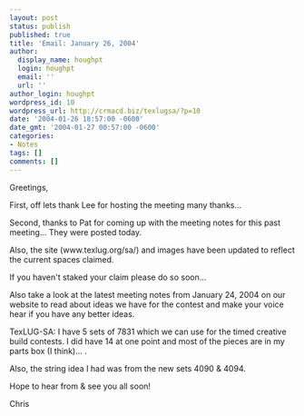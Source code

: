 ```yaml
---
layout: post
status: publish
published: true
title: 'Email: January 26, 2004'
author:
  display_name: houghpt
  login: houghpt
  email: ''
  url: ''
author_login: houghpt
wordpress_id: 10
wordpress_url: http://crmacd.biz/texlugsa/?p=10
date: '2004-01-26 18:57:00 -0600'
date_gmt: '2004-01-27 00:57:00 -0600'
categories:
- Notes
tags: []
comments: []
---
```

<p>Greetings,</p>
<p>First, off lets thank Lee for hosting the meeting many thanks...</p>
<p>Second, thanks to Pat for coming up with the meeting notes for this past meeting... They were posted today.</p>
<p>Also, the site (www.texlug.org/sa/) and images have been updated to reflect the current spaces claimed.</p>
<p>If you haven't staked your claim please do so soon...</p>
<p>Also take a look at the latest meeting notes from January 24, 2004 on our website to read about ideas we have for the contest and make your voice hear if you have any better ideas.</p>
<p>TexLUG-SA: I have 5 sets of 7831 which we can use for the timed creative build contests. I did have 14 at one point and most of the pieces are in my parts box (I think)... .</p>
<p>Also, the string idea I had was from the new sets 4090 & 4094.</p>
<p>Hope to hear from & see you all soon!</p>
<p>Chris</p>

